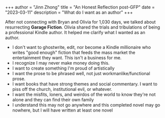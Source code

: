 +++
author = "Jinn Zhong"
title = "An Honest Reflection post-GFP"
date = "2023-03-11"
description = "What do I want as an author"
+++

After not connecting with Bryan and Olivia for 1,030 days, we talked about resurrecting **Garage Fiction**. Olivia shared the trials and tribulations of being a professional Kindle author. It helped me clarify what I wanted as an author.

* I don't want to ghostwrite, edit, nor become a Kindle millionaire who writes "good enough" fiction that feeds the mass market the entertainment they want. This isn't a business for me. 
* I recognize I may never make money doing this.
* I  want to create something I'm proud of artistically
* I want the prose to be phrased well, not just workmanlike/functional prose.
* I want books that have strong themes and social commentary. I want to piss off the church, institutional evil, or whatever. 
* I want the misfits, loners, and weirdos of the world to know they're not alone and they can find their own family
* I understand this may not go anywhere and this completed novel may go nowhere, but I will have  written at least one novel
